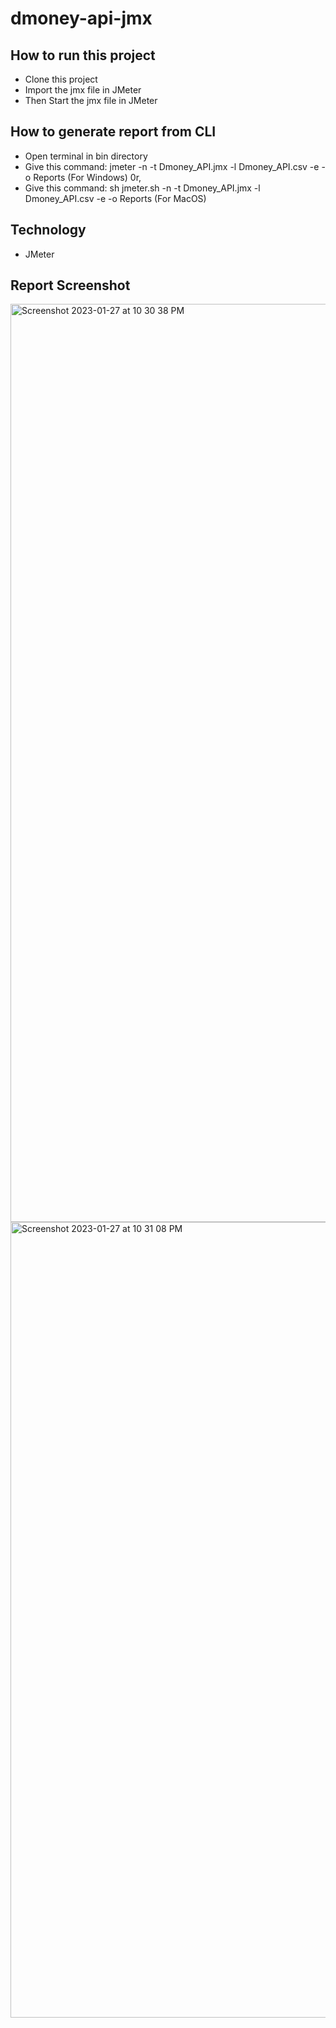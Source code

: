 # dmoney-api-jmx

## How to run this project
- Clone this project
- Import the jmx file in JMeter
- Then Start the jmx file in JMeter

## How to generate report from CLI
- Open terminal in bin directory
- Give this command:  jmeter -n -t Dmoney_API.jmx -l Dmoney_API.csv -e -o Reports (For Windows)
0r,
- Give this command:  sh jmeter.sh -n -t Dmoney_API.jmx -l Dmoney_API.csv -e -o Reports (For MacOS)

## Technology
- JMeter

## Report Screenshot

<img width="1469" alt="Screenshot 2023-01-27 at 10 30 38 PM" src="https://user-images.githubusercontent.com/67514655/215144575-277c3870-782c-4509-b149-a1bc57364ed5.png">

<img width="1273" alt="Screenshot 2023-01-27 at 10 31 08 PM" src="https://user-images.githubusercontent.com/67514655/215144621-3621e359-017b-45a5-8fdd-767fe1eebbd9.png">

